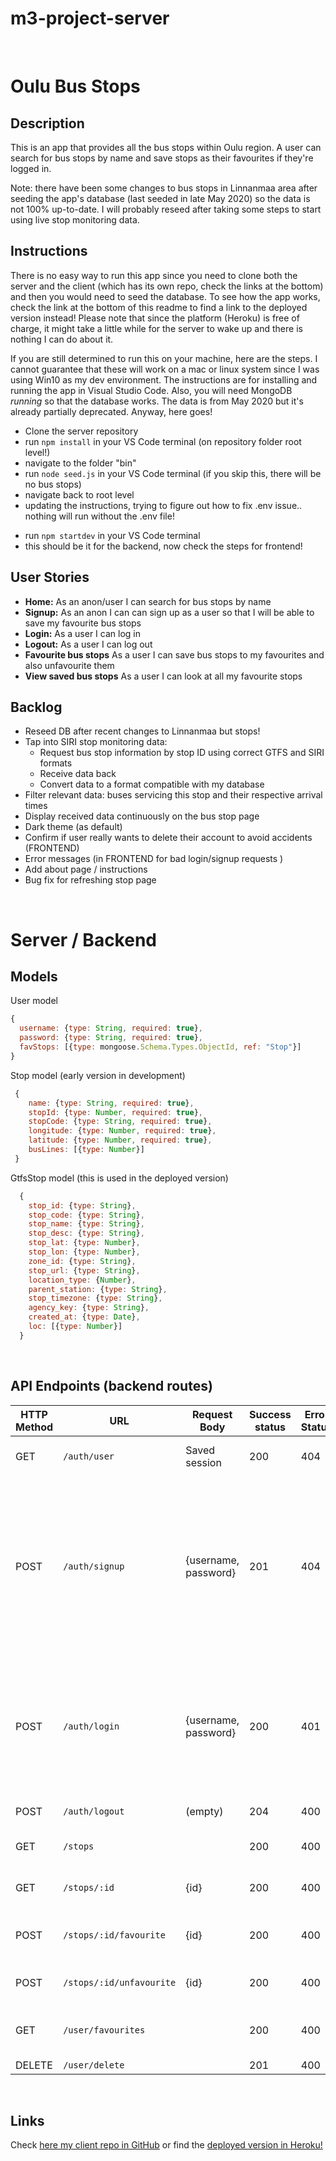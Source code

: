 # m3-project-server


<br>

# Oulu Bus Stops

## Description

This is an app that provides all the bus stops within Oulu region. A user can search for bus stops by name and save stops as their favourites if they're logged in. 

Note: there have been some changes to bus stops in Linnanmaa area after seeding the app's database (last seeded in late May 2020) so the data is not 100% up-to-date. I will probably reseed after taking some steps to start using live stop monitoring data.

## Instructions

There is no easy way to run this app since you need to clone both the server and the client (which has its own repo, check the links at the bottom) and then you would need to seed the database. To see how the app works, check the link at the bottom of this readme to find a link to the deployed version instead! Please note that since the platform (Heroku) is free of charge, it might take a little while for the server to wake up and there is nothing I can do about it.

If you are still determined to run this on your machine, here are the steps. I cannot guarantee that these will work on a mac or linux system since I was using Win10 as my dev environment. The instructions are for installing and running the app in Visual Studio Code. Also, you will need MongoDB _running_ so that the database works. The data is from May 2020 but it's already partially deprecated. Anyway, here goes!

- Clone the server repository
- run `npm install` in your VS Code terminal (on repository folder root level!)
- navigate to the folder "bin"
- run `node seed.js` in your VS Code terminal (if you skip this, there will be no bus stops)
- navigate back to root level
- updating the instructions, trying to figure out how to fix .env issue.. nothing will run without the .env file!
<!-- add .env file and paste inside: REACT_APP_API_URL=http://localhost:5666 -->
- run `npm startdev` in your VS Code terminal
- this should be it for the backend, now check the steps for frontend!

## User Stories

-  **Home:** As an anon/user I can search for bus stops by name
-  **Signup:** As an anon I can can sign up as a user so that I will be able to save my favourite bus stops
-  **Login:** As a user I can log in
-  **Logout:** As a user I can log out
-  **Favourite bus stops** As a user I can save bus stops to my favourites and also unfavourite them
-  **View saved bus stops** As a user I can look at all my favourite stops

## Backlog

- Reseed DB after recent changes to Linnanmaa but stops!
- Tap into SIRI stop monitoring data:
	- Request bus stop information by stop ID using correct GTFS and SIRI formats
	- Receive data back 
	- Convert data to a format compatible with my database
- Filter relevant data: buses servicing this stop and their respective arrival times
- Display received data continuously on the bus stop page
- Dark theme (as default)
- Confirm if user really wants to delete their account to avoid accidents (FRONTEND)
- Error messages (in FRONTEND for bad login/signup requests )
- Add about page / instructions
- Bug fix for refreshing stop page


<br>


# Server / Backend

## Models

User model


```javascript
{
  username: {type: String, required: true},
  password: {type: String, required: true},
  favStops: [{type: mongoose.Schema.Types.ObjectId, ref: "Stop"}]
}
```

Stop model (early version in development)

```javascript
 {
    name: {type: String, required: true},
    stopId: {type: Number, required: true},
    stopCode: {type: String, required: true},
    longitude: {type: Number, required: true},
    latitude: {type: Number, required: true},
    busLines: [{type: Number}]
 }
```

GtfsStop model (this is used in the deployed version)

``` javascript 
  {
    stop_id: {type: String},
    stop_code: {type: String},
    stop_name: {type: String},
    stop_desc: {type: String},
    stop_lat: {type: Number},
    stop_lon: {type: Number},
    zone_id: {type: String},
    stop_url: {type: String},
    location_type: {Number},
    parent_station: {type: String},
    stop_timezone: {type: String},
    agency_key: {type: String},
    created_at: {type: Date},
    loc: [{type: Number}]
  }
```

<br>


## API Endpoints (backend routes)


| HTTP Method | URL                         | Request Body              | Success status | Error Status | Description                        |
| ----------- | --------------------------- | --------------------------| -------------- | ------------ | ---------------------------------- |
| GET         | `/auth/user `               | Saved session             | 200            | 404          | Check if user is logged in         |
| POST        | `/auth/signup`              | {username, password}      | 201            | 404          | Checks if fields not empty (422) and user not exists (409), then create user with encrypted password, and store user in session |
| POST        | `/auth/login`               | {username, password}      | 200            | 401          | Checks if fields not empty (422), if user exists (404), and if password matches (404), then stores user in session |
| POST        | `/auth/logout`              | (empty)                   | 204            | 400          | Logs out the user                    |
| GET         | `/stops`                    |                           | 200            | 400          | Get all stops from DB                |
| GET         | `/stops/:id`                | {id}                      | 200            | 400          | Show specific bus stop               |
| POST        | `/stops/:id/favourite`      | {id}                      | 200            | 400          | Add stop to user favourites array    |
| POST        | `/stops/:id/unfavourite`    | {id}                      | 200            | 400          | Delete stop from user favourites     |
| GET         | `/user/favourites`          |                           | 200            | 400          | Show user's favourite bus stops      |
| DELETE      | `/user/delete`              |                           | 201            | 400          | Delete user                          |


<br>


## Links

Check [here my client repo in GitHub](https://github.com/fetaplop/m3-project-client) or find the [deployed version in Heroku!](https://oulu-bus-stops.herokuapp.com/)

